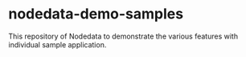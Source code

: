 # nodedata-demo-samples
This repository of Nodedata to demonstrate the various features with individual sample application.
